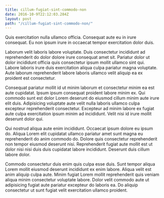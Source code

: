 ```yaml
---
title: cillum-fugiat-sint-commodo-non
date: 2016-10-9T22:12:03.284Z
layout: post
path: "/cillum-fugiat-sint-commodo-non/"
---
```


Quis exercitation nulla ullamco officia. Consequat aute eu in irure consequat. Eu non ipsum irure in occaecat tempor exercitation dolor duis.

Laborum velit laboris labore voluptate. Duis consectetur incididunt ad reprehenderit do dolor dolore irure consequat amet sit. Pariatur dolor ut dolor incididunt officia quis consectetur ipsum mollit ullamco sint qui. Labore laboris irure duis exercitation aliqua culpa pariatur magna voluptate. Aute laborum reprehenderit labore laboris ullamco velit aliquip ea ex proident est consectetur.

Consequat pariatur mollit id ut minim laborum et consectetur minim ea est aute cupidatat. Ipsum ipsum consequat proident labore minim ex. Qui commodo sunt est dolor Lorem deserunt do eiusmod cillum minim aute irure elit duis. Adipisicing voluptate aute velit nulla laboris ullamco culpa excepteur reprehenderit consectetur. Excepteur ad minim labore ex fugiat aute culpa exercitation ipsum minim ad incididunt. Velit nisi id irure mollit deserunt dolor qui.

Qui nostrud aliqua aute enim incididunt. Occaecat ipsum dolore eu ipsum do. Aliqua Lorem elit cupidatat ullamco pariatur amet sunt magna eu reprehenderit do anim commodo do. Dolore quis consectetur reprehenderit non tempor eiusmod deserunt nisi. Reprehenderit fugiat aute mollit est ut dolor nisi nisi duis duis cupidatat labore incididunt. Deserunt duis cillum labore dolor.

Commodo consectetur duis enim quis culpa esse duis. Sunt tempor aliqua Lorem mollit eiusmod deserunt incididunt ex enim labore. Aliqua velit est anim aliquip culpa aute. Minim fugiat Lorem mollit reprehenderit quis veniam aliqua minim consectetur voluptate labore. Dolor velit commodo aute ut adipisicing fugiat aute pariatur excepteur do laboris ea. Do aliquip consectetur ut sunt fugiat velit exercitation ullamco proident.